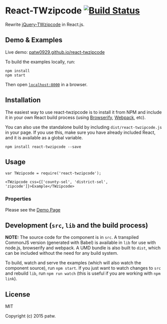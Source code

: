 # React-TWzipcode [![Build Status](https://travis-ci.org/patw0929/react-twzipcode.svg)](https://travis-ci.org/patw0929/react-twzipcode)

Rewrite [jQuery-TWzipcode](https://github.com/essoduke/jQuery-TWzipcode) in React.js.


## Demo & Examples

Live demo: [patw0929.github.io/react-twzipcode](http://patw0929.github.io/react-twzipcode/)

To build the examples locally, run:

```
npm install
npm start
```

Then open [`localhost:8000`](http://localhost:8000) in a browser.


## Installation

The easiest way to use react-twzipcode is to install it from NPM and include it in your own React build process (using [Browserify](http://browserify.org), [Webpack](http://webpack.github.io/), etc).

You can also use the standalone build by including `dist/react-twzipcode.js` in your page. If you use this, make sure you have already included React, and it is available as a global variable.

```
npm install react-twzipcode --save
```


## Usage

```
var TWzipcode = require('react-twzipcode');

<TWzipcode css={['county-sel', 'district-sel', 'zipcode']}>Example</TWzipcode>
```

### Properties

Please see the [Demo Page](http://patw0929.github.io/react-twzipcode/)


## Development (`src`, `lib` and the build process)

**NOTE:** The source code for the component is in `src`. A transpiled CommonJS version (generated with Babel) is available in `lib` for use with node.js, browserify and webpack. A UMD bundle is also built to `dist`, which can be included without the need for any build system.

To build, watch and serve the examples (which will also watch the component source), run `npm start`. If you just want to watch changes to `src` and rebuild `lib`, run `npm run watch` (this is useful if you are working with `npm link`).

## License

MIT

Copyright (c) 2015 patw.

